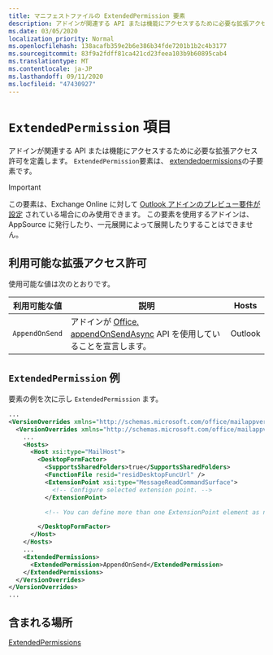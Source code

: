 ```yaml
---
title: マニフェストファイルの ExtendedPermission 要素
description: アドインが関連する API または機能にアクセスするために必要な拡張アクセス許可を定義します。
ms.date: 03/05/2020
localization_priority: Normal
ms.openlocfilehash: 138acafb359e2b6e386b34fde7201b1b2c4b3177
ms.sourcegitcommit: 83f9a2fdff81ca421cd23feea103b9b60895cab4
ms.translationtype: MT
ms.contentlocale: ja-JP
ms.lasthandoff: 09/11/2020
ms.locfileid: "47430927"
---
```

# <a name="extendedpermission-element"></a>`ExtendedPermission` 項目

アドインが関連する API または機能にアクセスするために必要な拡張アクセス許可を定義します。 `ExtendedPermission`要素は、 [extendedpermissions](extendedpermissions.md)の子要素です。

> [!IMPORTANT]
> この要素は、Exchange Online に対して [Outlook アドインのプレビュー要件が設定](../objectmodel/preview-requirement-set/outlook-requirement-set-preview.md) されている場合にのみ使用できます。 この要素を使用するアドインは、AppSource に発行したり、一元展開によって展開したりすることはできません。

## <a name="available-extended-permissions"></a>利用可能な拡張アクセス許可

使用可能な値は次のとおりです。

|利用可能な値|説明|Hosts|
|---|---|---|
|`AppendOnSend`|アドインが [Office. appendOnSendAsync](/javascript/api/outlook/office.body?view=outlook-js-preview&preserve-view=true#appendonsendasync-data--options--callback-) API を使用していることを宣言します。|Outlook|

## <a name="extendedpermission-example"></a>`ExtendedPermission` 例

要素の例を次に示し `ExtendedPermission` ます。

```XML
...
<VersionOverrides xmlns="http://schemas.microsoft.com/office/mailappversionoverrides" xsi:type="VersionOverridesV1_0">
  <VersionOverrides xmlns="http://schemas.microsoft.com/office/mailappversionoverrides/1.1" xsi:type="VersionOverridesV1_1">
    ...
    <Hosts>
      <Host xsi:type="MailHost">
        <DesktopFormFactor>
          <SupportsSharedFolders>true</SupportsSharedFolders>
          <FunctionFile resid="residDesktopFuncUrl" />
          <ExtensionPoint xsi:type="MessageReadCommandSurface">
            <!-- Configure selected extension point. -->
          </ExtensionPoint>

          <!-- You can define more than one ExtensionPoint element as needed. -->

        </DesktopFormFactor>
      </Host>
    </Hosts>
    ...
    <ExtendedPermissions>
      <ExtendedPermission>AppendOnSend</ExtendedPermission>
    </ExtendedPermissions>
  </VersionOverrides>
</VersionOverrides>
...
```

## <a name="contained-in"></a>含まれる場所

[ExtendedPermissions](extendedpermissions.md)
